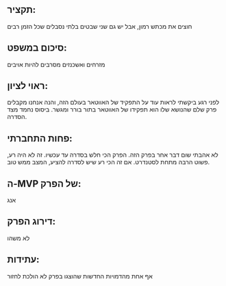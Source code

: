 ## תקציר:
חוצים את מכתש רמון, אבל יש גם שני שבטים בלתי נסבלים שכל הזמן רבים
## סיכום במשפט:
מזרחים ואשכנזים מסרבים להיות אויבים
## ראוי לציון:
לפני רגע ביקשתי לראות עוד על התפקיד של האווטאר בעולם הזה, והנה אנחנו מקבלים פרק שלם שהנושא שלו הוא תפקידו של האווטאר בתור בורר ומגשר. ביסוס נחמד מצד הסדרה. 
## פחות התחברתי:
לא אהבתי שום דבר אחר בפרק הזה. הפרק הכי חלש בסדרה עד עכשיו. זה לא היה רע, פשוט הרבה מתחת לסטנדרט. אם זה הכי רע שיש לסדרה להציע, המצב ממש טוב.
## ה-MVP של הפרק:
אנג
## דירוג הפרק:
לא משהו
## עתידות:
אף אחת מהדמויות החדשות שהוצגו בפרק לא הולכת לחזור